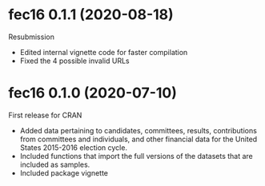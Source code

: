 # fec16 0.1.1 (2020-08-18)

Resubmission

* Edited internal vignette code for faster compilation
* Fixed the 4 possible invalid URLs 

# fec16 0.1.0 (2020-07-10)

First release for CRAN

* Added data pertaining to candidates, committees, results, contributions from committees and individuals, and other financial data for the United States 2015-2016 election cycle. 
* Included functions that import the full versions of the datasets that are included as samples.
* Included package vignette
